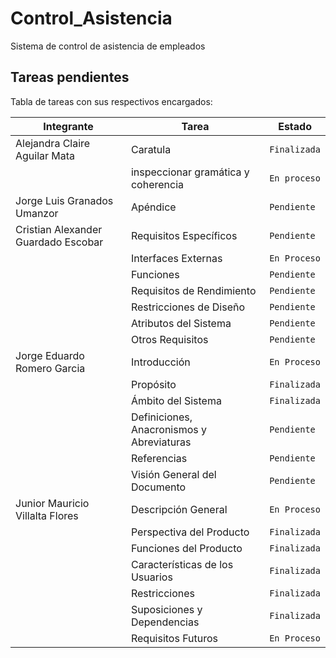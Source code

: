 # Control_Asistencia
Sistema de control de asistencia de empleados

## Tareas pendientes

Tabla de tareas con sus respectivos encargados:

|         Integrante       |Tarea                        |Estado                       |
|----------------|-------------------------------|-----------------------------|
|Alejandra Claire Aguilar Mata|Caratula|`Finalizada`
|| inspeccionar gramática y coherencia           |`En proceso`            |
|Jorge Luis Granados Umanzor        |Apéndice |`Pendiente`
|Cristian Alexander Guardado Escobar        |Requisitos Específicos|`Pendiente`|
| |Interfaces Externas|`En Proceso`
| |Funciones|`Pendiente`
| |Requisitos de Rendimiento|`Pendiente`
| |Restricciones de Diseño|`Pendiente`
| |Atributos del Sistema|`Pendiente`
| |Otros Requisitos|`Pendiente`
|Jorge Eduardo Romero Garcia|Introducción| `En Proceso`|
| |Propósito|`Finalizada`
| |Ámbito del Sistema|`Finalizada`
| |Definiciones, Anacronismos y Abreviaturas|`Pendiente`
| |Referencias|`Pendiente`
| |Visión General del Documento|`Pendiente`
|Junior Mauricio Villalta Flores|Descripción General| `En Proceso`
| |Perspectiva del Producto|`Finalizada`
| |Funciones del Producto|`Finalizada`
| |Características de los Usuarios|`Finalizada`
| |Restricciones|`Finalizada`
| |Suposiciones y Dependencias|`Finalizada`
| |Requisitos Futuros|`En Proceso`

